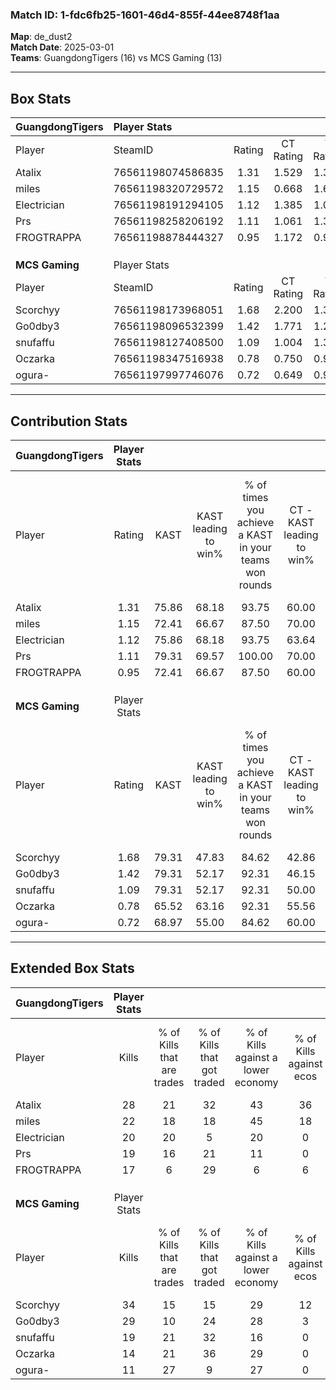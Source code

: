 ### Match ID: 1-fdc6fb25-1601-46d4-855f-44ee8748f1aa  
**Map**: de_dust2  
**Match Date**: 2025-03-01  
**Teams**: GuangdongTigers (16) vs MCS Gaming (13)  

---  

## Box Stats  

| **GuangdongTigers** | Player Stats      |        |           |          |       |       |       |         |        |      |     |
| :- | :- | :-: | :-: | :-: | :-: | :-: | :-: | :-: | :-: | :-: | :-: |
| Player              | SteamID           | Rating | CT Rating | T Rating | KAST  |  ADR  | Kills | Assists | Deaths | K/D  | HS% |
| Atalix              | 76561198074586835 |  1.31  |   1.529   |  1.336   | 75.86 | 96.3  |  28   |    9    |   26   | 1.08 | 60  |
| miles               | 76561198320729572 |  1.15  |   0.668   |  1.630   | 72.41 | 84.6  |  22   |   10    |   22   | 1.00 | 22  |
| Electrician         | 76561198191294105 |  1.12  |   1.385   |  1.020   | 75.86 | 67.2  |  20   |    8    |   18   | 1.11 | 45  |
| Prs                 | 76561198258206192 |  1.11  |   1.061   |  1.366   | 79.31 | 68.3  |  19   |    4    |   18   | 1.06 | 63  |
| FROGTRAPPA          | 76561198878444327 |  0.95  |   1.172   |  0.999   | 72.41 | 75.4  |  17   |   11    |   23   | 0.74 | 17  |
|                     |                   |        |           |          |       |       |       |         |        |      |     |
|                     |                   |        |           |          |       |       |       |         |        |      |     |
|                     |                   |        |           |          |       |       |       |         |        |      |     |
| **MCS Gaming**      | Player Stats      |        |           |          |       |       |       |         |        |      |     |
| Player              | SteamID           | Rating | CT Rating | T Rating | KAST  |  ADR  | Kills | Assists | Deaths | K/D  | HS% |
| Scorchyy            | 76561198173968051 |  1.68  |   2.200   |  1.323   | 79.31 | 113.4 |  34   |    5    |   19   | 1.79 | 32  |
| Go0dby3             | 76561198096532399 |  1.42  |   1.771   |  1.283   | 79.31 | 89.1  |  29   |    5    |   21   | 1.38 | 48  |
| snufaffu            | 76561198127408500 |  1.09  |   1.004   |  1.345   | 79.31 | 77.4  |  19   |   13    |   22   | 0.86 | 68  |
| Oczarka             | 76561198347516938 |  0.78  |   0.750   |  0.983   | 65.52 | 70.7  |  14   |   10    |   24   | 0.58 | 64  |
| ogura-              | 76561197997746076 |  0.72  |   0.649   |  0.946   | 68.97 | 50.7  |  11   |    9    |   20   | 0.55 | 45  |
---  

## Contribution Stats  

| **GuangdongTigers** | Player Stats |       |                      |                                                        |                           |                                                             |                          |                                                            |
| :- | :-: | :-: | :-: | :-: | :-: | :-: | :-: | :-: |
| Player              |    Rating    | KAST  | KAST leading to win% | % of times you achieve a KAST in your teams won rounds | CT - KAST leading to win% | CT - % of times you achieve a KAST in your teams won rounds | T - KAST leading to win% | T - % of times you achieve a KAST in your teams won rounds |
| Atalix              |     1.31     | 75.86 |        68.18         |                         93.75                          |           60.00           |                            85.71                            |          75.00           |                           100.00                           |
| miles               |     1.15     | 72.41 |        66.67         |                         87.50                          |           70.00           |                           100.00                            |          63.64           |                           77.78                            |
| Electrician         |     1.12     | 75.86 |        68.18         |                         93.75                          |           63.64           |                           100.00                            |          72.73           |                           88.89                            |
| Prs                 |     1.11     | 79.31 |        69.57         |                         100.00                         |           70.00           |                           100.00                            |          69.23           |                           100.00                           |
| FROGTRAPPA          |     0.95     | 72.41 |        66.67         |                         87.50                          |           60.00           |                            85.71                            |          72.73           |                           88.89                            |
|                     |              |       |                      |                                                        |                           |                                                             |                          |                                                            |
|                     |              |       |                      |                                                        |                           |                                                             |                          |                                                            |
|                     |              |       |                      |                                                        |                           |                                                             |                          |                                                            |
| **MCS Gaming**      | Player Stats |       |                      |                                                        |                           |                                                             |                          |                                                            |
| Player              |    Rating    | KAST  | KAST leading to win% | % of times you achieve a KAST in your teams won rounds | CT - KAST leading to win% | CT - % of times you achieve a KAST in your teams won rounds | T - KAST leading to win% | T - % of times you achieve a KAST in your teams won rounds |
| Scorchyy            |     1.68     | 79.31 |        47.83         |                         84.62                          |           42.86           |                           100.00                            |          55.56           |                           71.43                            |
| Go0dby3             |     1.42     | 79.31 |        52.17         |                         92.31                          |           46.15           |                           100.00                            |          60.00           |                           85.71                            |
| snufaffu            |     1.09     | 79.31 |        52.17         |                         92.31                          |           50.00           |                           100.00                            |          54.55           |                           85.71                            |
| Oczarka             |     0.78     | 65.52 |        63.16         |                         92.31                          |           55.56           |                            83.33                            |          70.00           |                           100.00                           |
| ogura-              |     0.72     | 68.97 |        55.00         |                         84.62                          |           60.00           |                           100.00                            |          50.00           |                           71.43                            |
---  

## Extended Box Stats  

| **GuangdongTigers** | Player Stats |                            |                            |                                    |                         |                              |                                 |        |                             |                                     |                          |                               |                            |
| :- | :-: | :-: | :-: | :-: | :-: | :-: | :-: | :-: | :-: | :-: | :-: | :-: | :-: |
| Player              |    Kills     | % of Kills that are trades | % of Kills that got traded | % of Kills against a lower economy | % of Kills against ecos | % of Kills that are flawless | % of Kills that are close duels | Deaths | % of Deaths that get traded | % of Deaths against a lower economy | % of Deaths against ecos | % of Deaths that are flawless | % of Deaths that are close |
| Atalix              |      28      |             21             |             32             |                 43                 |           36            |              54              |                4                |   26   |             23              |                 19                  |            8             |              65               |             4              |
| miles               |      22      |             18             |             18             |                 45                 |           18            |              73              |                0                |   22   |              5              |                 14                  |            5             |              82               |             5              |
| Electrician         |      20      |             20             |             5              |                 20                 |            0            |              60              |                5                |   18   |             22              |                 17                  |            6             |              72               |             11             |
| Prs                 |      19      |             16             |             21             |                 11                 |            0            |              68              |                5                |   18   |             33              |                 17                  |            6             |              28               |             6              |
| FROGTRAPPA          |      17      |             6              |             29             |                 6                  |            6            |              71              |                6                |   23   |             30              |                 22                  |            9             |              65               |             0              |
|                     |              |                            |                            |                                    |                         |                              |                                 |        |                             |                                     |                          |                               |                            |
|                     |              |                            |                            |                                    |                         |                              |                                 |        |                             |                                     |                          |                               |                            |
|                     |              |                            |                            |                                    |                         |                              |                                 |        |                             |                                     |                          |                               |                            |
| **MCS Gaming**      | Player Stats |                            |                            |                                    |                         |                              |                                 |        |                             |                                     |                          |                               |                            |
| Player              |    Kills     | % of Kills that are trades | % of Kills that got traded | % of Kills against a lower economy | % of Kills against ecos | % of Kills that are flawless | % of Kills that are close duels | Deaths | % of Deaths that get traded | % of Deaths against a lower economy | % of Deaths against ecos | % of Deaths that are flawless | % of Deaths that are close |
| Scorchyy            |      34      |             15             |             15             |                 29                 |           12            |              74              |                3                |   19   |             26              |                 16                  |            5             |              79               |             0              |
| Go0dby3             |      29      |             10             |             24             |                 28                 |            3            |              62              |                3                |   21   |             29              |                 19                  |            0             |              62               |             0              |
| snufaffu            |      19      |             21             |             32             |                 16                 |            0            |              42              |                5                |   22   |             18              |                  9                  |            0             |              45               |             5              |
| Oczarka             |      14      |             21             |             36             |                 29                 |            0            |              64              |                7                |   24   |             17              |                 13                  |            0             |              54               |             8              |
| ogura-              |      11      |             27             |             9              |                 27                 |            0            |              73              |                9                |   20   |             20              |                 20                  |            0             |              85               |             5              |
